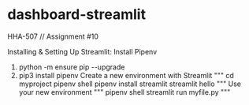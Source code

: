 # dashboard-streamlit
HHA-507 // Assignment #10




Installing & Setting Up Streamlit:
Install Pipenv
1. python -m ensure pip --upgrade
2. pip3 install pipenv
Create a new environment with Streamlit
"""
cd myproject
pipenv shell
pipenv install streamlit
streamlit hello
"""
Use your new environment
"""
pipenv shell
streamlit run myfile.py
"""
